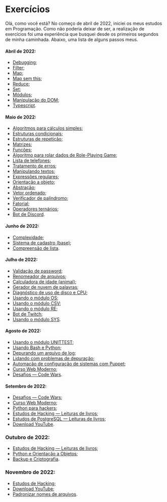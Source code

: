 # Exercícios

Olá, como você está? No começo de abril de 2022, iniciei os meus estudos em Programação. Como não poderia deixar de ser, a realização de exercícios foi uma experiência que busquei desde os primeiros segundos de minha caminhada. Abaixo, uma lista de alguns passos meus.



#### Abril de 2022:

- [Debugging](https://github.com/Cyberleitor/exercicios/blob/master/exercicios/Abril_de_2022/abril22_Debugging.js);
- [Filter](https://github.com/Cyberleitor/exercicios/blob/master/exercicios/Abril_de_2022/abril22_Filter.js);
- [Map](https://github.com/Cyberleitor/exercicios/blob/master/exercicios/Abril_de_2022/abril22_Map.js);
- [Map sem this](https://github.com/Cyberleitor/exercicios/blob/master/exercicios/Abril_de_2022/abril22_MapSemThis.js);
- [Reduce](https://github.com/Cyberleitor/exercicios/blob/master/exercicios/Abril_de_2022/abril22_Reduce.js);
- [Set](https://github.com/Cyberleitor/exercicios/blob/master/exercicios/Abril_de_2022/abril22_Set.js);
- [Módulos](https://github.com/Cyberleitor/exercicios/tree/master/exercicios/Abril_de_2022/abril22_Modulos);
- [Manipulação do DOM](https://github.com/Cyberleitor/exercicios/tree/master/exercicios/Abril_de_2022/abril22_ManipulandoDOM);
- [Typescript](https://github.com/Cyberleitor/exercicios/tree/master/exercicios/Abril_de_2022/abril22_SistemaEstacionamento).

#### Maio de 2022:

- [Algoritmos para cálculos simples](https://github.com/Cyberleitor/exercicios/tree/master/exercicios/Maio_de_2022/Algoritmos_para_calculos_simples);
- [Estruturas condicionais](https://github.com/Cyberleitor/exercicios/tree/master/exercicios/Maio_de_2022/Estruturas_condicionais);
- [Estruturas de repetição](https://github.com/Cyberleitor/exercicios/tree/master/exercicios/Maio_de_2022/Estruturas_de_repeticao);
- [Matrizes](https://github.com/Cyberleitor/exercicios/tree/master/exercicios/Maio_de_2022/Matrizes);
- [Funções](https://github.com/Cyberleitor/exercicios/tree/master/exercicios/Maio_de_2022/Funcoes);
- [Algoritmo para rolar dados de Role-Playing Game](https://github.com/Cyberleitor/exercicios/blob/master/exercicios/Maio_de_2022/Rolagem_de_dados_de_RPG/rolar_dados_RPG.py);
- [Lista de telefones](https://github.com/Cyberleitor/exercicios/blob/master/exercicios/Maio_de_2022/Phone_list/phone_list.py);
- [Tratamento de erros](https://github.com/Cyberleitor/exercicios/blob/master/exercicios/Maio_de_2022/Tratamento_de_Erros/tratamento_de_erros.py);
- [Manipulando textos](https://github.com/Cyberleitor/exercicios/blob/master/exercicios/Maio_de_2022/Manipulando_textos/manipulating_text.py);
- [Expressões regulares](https://github.com/Cyberleitor/exercicios/blob/master/exercicios/Maio_de_2022/Expressoes_regulares/regular_expressions.py);
- [Orientação a objeto](https://github.com/Cyberleitor/exercicios/blob/master/exercicios/Maio_de_2022/Orientacao_a_objetos/object_oriented_programming.py);
- [Abstração](https://github.com/Cyberleitor/exercicios/tree/master/exercicios/Maio_de_2022/Abstra%C3%A7%C3%A3o);
- [Vetor ordenado](https://github.com/Cyberleitor/exercicios/blob/master/exercicios/Maio_de_2022/Vetor_ordenado/ordenar_vetor.py);
- [Verificador de palíndromo](https://github.com/Cyberleitor/exercicios/blob/master/exercicios/Maio_de_2022/Verifica_palindromo/is_palindrome.py);
- [Fatorial](https://github.com/Cyberleitor/exercicios/blob/master/exercicios/Maio_de_2022/Fatorial/discover_factorial.py);
- [Operadores ternários](https://github.com/Cyberleitor/exercicios/tree/master/exercicios/Maio_de_2022/Operadores_ternarios);
- [Bot de Discord](https://github.com/Cyberleitor/exercicios/blob/master/exercicios/Maio_de_2022/Discord_bot/main.py).

#### Junho de 2022:

- [Complexidade](https://github.com/Cyberleitor/exercicios/blob/master/exercicios/Junho_de_2022/Complexidade/prime_or_not.py);
- [Sistema de cadastro (base)](https://github.com/Cyberleitor/exercicios/blob/master/exercicios/Junho_de_2022/cadaster_system/cadaster_system.py);
- [Compreensão de lista](https://github.com/Cyberleitor/exercicios/blob/master/exercicios/Junho_de_2022/Compreens%C3%A3o%20de%20lista/list_comprehension.py).

#### Julho de 2022:

- [Validação de password](https://github.com/Cyberleitor/exercicios/blob/master/exercicios/Julho_de_2022/password_validation/password_validation.py);
- [Renomeador de arquivos](https://github.com/Cyberleitor/exercicios/blob/master/exercicios/Julho_de_2022/rename_files/rename_files.py);
- [Calculadora de idade (animal)](https://github.com/Cyberleitor/exercicios/blob/master/exercicios/Julho_de_2022/calculator_animal_age/calculate_animal_age.py);
- [Gerador de nuvem de palavras](https://github.com/Cyberleitor/exercicios/blob/master/exercicios/Julho_de_2022/word_cloud/word_cloud.py);
- [Diagnóstico de uso de disco e CPU](https://github.com/Cyberleitor/exercicios/blob/master/exercicios/Julho_de_2022/cpu_and_disk_usage/cpu_and_disk_diagnostic.py);
- [Usando o módulo OS](https://github.com/Cyberleitor/exercicios/tree/master/exercicios/Julho_de_2022/using_os_module);
- [Usando o módulo CSV](https://github.com/Cyberleitor/exercicios/tree/master/exercicios/Julho_de_2022/using_csv_module);
- [Usando o módulo RE](https://github.com/Cyberleitor/exercicios/tree/master/exercicios/Julho_de_2022/using_re_module);
- [Bot de Twitch](https://github.com/Cyberleitor/exercicios/blob/master/exercicios/Julho_de_2022/twitch_bot/twitch_bot.py);
- [Usando o módulo SYS](https://github.com/Cyberleitor/exercicios/tree/master/exercicios/Julho_de_2022/using_sys_module).

#### Agosto de 2022:

- [Usando o módulo UNITTEST](https://github.com/Cyberleitor/exercicios/tree/master/exercicios/Agosto_de_2022/using_unittest_module);
- [Usando Bash e Python](https://github.com/Cyberleitor/exercicios/tree/master/exercicios/Agosto_de_2022/using_bash_and_python);
- [Depurando um arquivo de log](https://github.com/Cyberleitor/exercicios/tree/master/exercicios/Agosto_de_2022/debugging_a_log_file);
- [Lidando com problemas de depuração](https://github.com/Cyberleitor/exercicios/tree/master/exercicios/Agosto_de_2022/troubleshooting_and_debugging);
- [Automação de configuração de sistemas com Puppet](https://github.com/Cyberleitor/exercicios/tree/master/exercicios/Agosto_de_2022/using_puppet);
- [Curso Web Moderno](https://github.com/Cyberleitor/exercicios/tree/master/exercicios/Agosto_de_2022/curso_web_moderno);
- [Desafios — Code Wars](https://github.com/Cyberleitor/exercicios/tree/master/exercicios/Agosto_de_2022/code_wars).

#### Setembro de 2022:

- [Desafios — Code Wars](https://github.com/Cyberleitor/exercicios/tree/master/exercicios/setembro_de_2022/code_wars);
- [Curso Web Moderno](https://github.com/Cyberleitor/exercicios/tree/master/exercicios/Agosto_de_2022/curso_web_moderno);
- [Python para hackers](https://github.com/Cyberleitor/exercicios/tree/master/exercicios/setembro_de_2022/python_para_hackers);
- [Estudos de Hacking — Leituras de livros](https://github.com/Cyberleitor/exercicios/tree/master/exercicios/setembro_de_2022/hacking_studies);
- [Estudos de PostgreSQL — Leituras de livros](https://github.com/Cyberleitor/exercicios/tree/master/exercicios/setembro_de_2022/postgresql_study);
- [Download YouTube](https://github.com/Cyberleitor/exercicios/tree/master/exercicios/setembro_de_2022/downloader_youtube).

### Outubro de 2022:

- [Estudos de Hacking — Leituras de livros](https://github.com/Cyberleitor/exercicios/tree/master/exercicios/outubro_de_2022/hacking_studies);
- [Python e Orientação a Objetos](https://github.com/Cyberleitor/exercicios/tree/master/exercicios/outubro_de_2022/python_and_poo);
- [Backup e Criptografia](https://github.com/Cyberleitor/exercicios/tree/master/exercicios/outubro_de_2022/hacking_studies/backup_crypt).

### Novembro de 2022:

- [Estudos de Hacking](https://github.com/Cyberleitor/exercicios/tree/master/exercicios/novembro_de_2022/hacking_studies);
- [Download YouTube](https://github.com/Cyberleitor/exercicios/tree/master/exercicios/novembro_de_2022/download_youtube);
- [Padronizar nomes de arquivos]().
